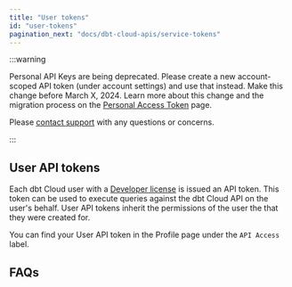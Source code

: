 ```yaml
---
title: "User tokens"
id: "user-tokens"
pagination_next: "docs/dbt-cloud-apis/service-tokens"
---
```


:::warning

Personal API Keys are being deprecated. Please create a new account-scoped API token (under account settings) and use that instead. Make this change before March X, 2024. Learn more about this change and the migration process on the [Personal Access Token](/docs/dbt-cloud-apis/personal-access-tokens) page.

Please [contact support](/docs/dbt-support#dbt-cloud-support) with any questions or concerns.

:::

## User API tokens

Each dbt Cloud user with a [Developer license](/docs/cloud/manage-access/seats-and-users) is
issued an API token. This token can be used to execute queries against
the dbt Cloud API on the user's behalf. User API tokens inherit the
permissions of the user the that they were created for.

You can find your User API token in the Profile page under the `API Access`
label.

<Lightbox src="/img/api-access-profile.jpg" title="Finding your API token in your dbt Cloud Profile" />

## FAQs

<FAQ path="API/rotate-token" />
<FAQ path="Accounts/find-user-id" />
